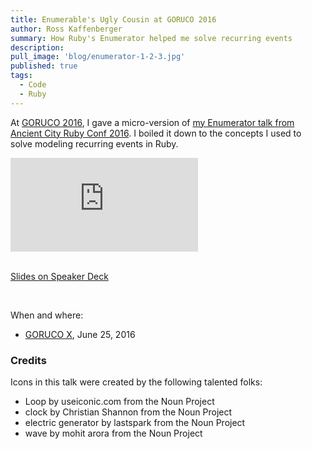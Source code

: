 ```yaml
---
title: Enumerable's Ugly Cousin at GORUCO 2016
author: Ross Kaffenberger
summary: How Ruby's Enumerator helped me solve recurring events
description:
pull_image: 'blog/enumerator-1-2-3.jpg'
published: true
tags:
  - Code
  - Ruby
---
```


At [GORUCO 2016](http://goruco.com/), I gave a micro-version of [my Enumerator talk from Ancient City Ruby
Conf 2016](/talks/ruby-enumerator.html). I boiled it down to the concepts I used
to solve modeling recurring events in Ruby.

<div class="video-container">
  <iframe src="https://www.youtube.com/embed/D2E7t19pG0E" frameborder="0" allowfullscreen></iframe>
</div>

<br />

[Slides on Speaker Deck](https://speakerdeck.com/rossta/enumerables-ugly-cousin-goruco-microtalk)

<script async class="speakerdeck-embed" data-id="b259e876252048fb8b753f6cd469f89d" data-ratio="1.33333333333333" src="//speakerdeck.com/assets/embed.js"></script>

<br />

When and where:

* [GORUCO X](http://goruco.com/), June 25, 2016

### Credits

Icons in this talk were created by the following talented folks:

* Loop by useiconic.com from the Noun Project
* clock by Christian Shannon from the Noun Project
* electric generator by lastspark from the Noun Project
* wave by mohit arora from the Noun Project
